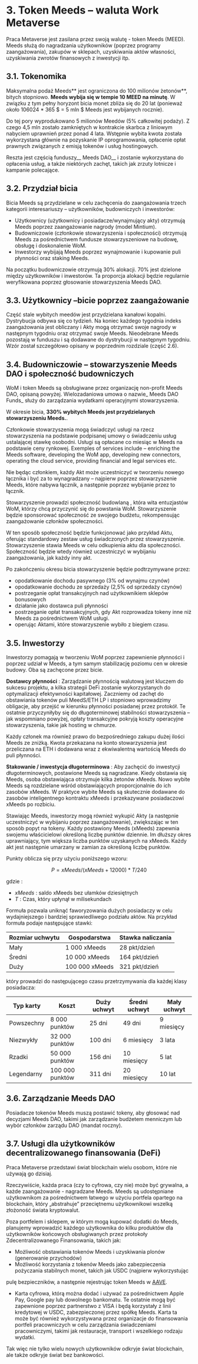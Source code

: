 # 3. Token Meeds – waluta Work Metaverse

Praca Metaverse jest zasilana przez swoją walutę - token Meeds (MEED). Meeds służą do nagradzania użytkowników (poprzez programy zaangażowania), zakupów w sklepach, uzyskiwania aktów własności, uzyskiwania zwrotów finansowych z inwestycji itp.

## 3.1. Tokenomika

Maksymalna podaż Meeds** jest ograniczona do 100 milionów żetonów**, bitych stopniowo. **Meeds wybija się w tempie 10 MEED na minutę**. W związku z tym pełny horyzont bicia monet zbliża się do 20 lat (ponieważ około 106024 * 365 $ = 5 mln $ Meeds jest wybijanych rocznie).

Do tej pory wyprodukowano 5 milionów Meedów (5% całkowitej podaży). Z czego 4,5 mln zostało zamkniętych w kontrakcie skarbca z liniowym nabyciem uprawnień przez ponad 4 lata. Wstępnie wybita kwota została wykorzystana głównie na pozyskanie IP oprogramowania, opłacenie opłat prawnych związanych z emisją tokenów i usług hostingowych.

Reszta jest częścią funduszy__ Meeds DAO__ i zostanie wykorzystana do opłacenia usług, a także niektórych zachęt, takich jak zrzuty lotnicze i kampanie polecające.


## 3.2. Przydział bicia

Bicia Meeds są przydzielane w celu zachęcenia do zaangażowania trzech kategorii interesariuszy – użytkowników, budowniczych i inwestorów:

- Użytkownicy (użytkownicy i posiadacze/wynajmujący akty) otrzymują Meeds poprzez zaangażowanie nagrody (model Mintium).
- Budowniczowie (członkowie stowarzyszenia i społeczności) otrzymują Meeds za pośrednictwem fundusze stowarzyszeniowe na budowę, obsługę i doskonalenie WoM.
- Inwestorzy wybijają Meeds poprzez wynajmowanie i kupowanie puli płynności oraz staking Meeds.

Na początku budowniczowie otrzymują 30% alokacji. 70% jest dzielone między użytkowników i inwestorów. Ta proporcja alokacji będzie regularnie weryfikowana poprzez głosowanie stowarzyszenia Meeds DAO.

## 3.3. Użytkownicy – ​​bicie poprzez zaangażowanie

Część stale wybitych meedów jest przydzielana kanałowi kopalni. Dystrybucja odbywa się co tydzień. Na koniec każdego tygodnia indeks zaangażowania jest obliczany i Akty mogą otrzymać swoje nagrody w następnym tygodniu oraz otrzymać swoje Meeds. Nieodebrane Meeds pozostają w funduszu i są dodawane do dystrybucji w następnym tygodniu. Wzór został szczegółowo opisany w poprzednim rozdziale (część 2.6).

## 3.4. Budowniczowie – stowarzyszenie Meeds DAO i społeczność budowniczych

WoM i token Meeds są obsługiwane przez organizację non-profit Meeds DAO, opisaną powyżej. Wielozadaniowa umowa o nazwie_ Meeds DAO Funds_ służy do zarządzania wydatkami operacyjnymi stowarzyszenia.

W okresie bicia, **330% wybitych Meeds jest przydzielanych stowarzyszeniu Meeds.**.

Członkowie stowarzyszenia mogą świadczyć usługi na rzecz stowarzyszenia na podstawie podpisanej umowy o świadczeniu usług ustalającej stawkę osobodni. Usługi są opłacane co miesiąc w Meeds na podstawie ceny rynkowej. Exemples of services include – enriching the Meeds software, developing the WoM app, developing new connectors, operating the cloud service, providing financial and legal services etc.

Nie będąc członkiem, każdy Akt może uczestniczyć w tworzeniu nowego łącznika i być za to wynagradzany – najpierw poprzez stowarzyszenie Meeds, które nabywa łącznik, a następnie poprzez wybijanie przez to łącznik.

Stowarzyszenie prowadzi społeczność budowlaną , która wita entuzjastów WoM, którzy chcą przyczynić się do powstania WoM. Stowarzyszenie będzie sponsorować społeczność ze swojego budżetu, rekompensując zaangażowanie członków społeczności.

W ten sposób społeczność będzie funkcjonować jako przykład Aktu, oferując standardowy zestaw usług świadczonych przez stowarzyszenie. Stowarzyszenie stawia Meeds w celu odkupienia aktu dla społeczności. Społeczność będzie wtedy również uczestniczyć w wybijaniu zaangażowania, jak każdy inny akt.

Po zakończeniu okresu bicia stowarzyszenie będzie podtrzymywane przez:

- opodatkowanie dochodu pasywnego (3% od wynajmu czynów)
- opodatkowanie dochodu ze sprzedaży (2,5% od sprzedaży czynów)
- postrzeganie opłat transakcyjnych nad użytkownikiem sklepów bonusowych
- działanie jako dostawca puli płynności
- postrzeganie opłat transakcyjnych, gdy Akt rozprowadza tokeny inne niż Meeds za pośrednictwem WoM usługi.
- operując Aktami, które stowarzyszenie wybiło z biegiem czasu.


## 3.5. Inwestorzy

Inwestorzy pomagają w tworzeniu WoM poprzez zapewnienie płynności i poprzez udział w Meeds, a tym samym stabilizację poziomu cen w okresie budowy. Oba są zachęcone przez bicie.

**Dostawcy płynności**
:   Zarządzanie płynnością walutową jest kluczem do sukcesu projektu, a kilka strategii DeFi zostanie wykorzystanych do optymalizacji efektywności kapitałowej. Zaczniemy od zachęt do obstawiania tokenów puli MeedS/ETH LP i stopniowo wprowadzimy obligacje, aby przejść w kierunku płynności posiadanej przez protokół. Te ostatnie przyczyniłyby się do długoterminowej stabilności stowarzyszenia – jak wspomniano powyżej, opłaty transakcyjne pokryją koszty operacyjne stowarzyszenia, takie jak hosting w chmurze.

Każdy członek ma również prawo do bezpośredniego zakupu dużej ilości Meeds ze zniżką. Kwota przekazana na konto stowarzyszenia jest przeliczana na ETH i dodawana wraz z ekwiwalentną wartością Meeds do puli płynności.

**Stakowanie / inwestycja długoterminowa**
:   Aby zachęcić do inwestycji długoterminowych, postawione Meeds są nagradzane. Kiedy obstawia się Meeds, osoba obstawiająca otrzymuje kilka żetonów xMeeds. Nowo wybite Meeds są rozdzielane wśród obstawiających proporcjonalnie do ich zasobów xMeeds. W praktyce wybite Meeds są skutecznie dodawane do zasobów inteligentnego kontraktu xMeeds i przekazywane posiadaczowi xMeeds po rozbiciu.

Stawiając Meeds, inwestorzy mogą również wykupić Akty (a następnie uczestniczyć w wybijaniu poprzez zaangażowanie), zwiększając w ten sposób popyt na tokeny. Każdy postawiony Meeds (xMeeds) zapewnia swojemu właścicielowi określoną liczbę punktów dziennie. Im dłuższy okres uprawniający, tym większa liczba punktów uzyskanych na xMeeds. Każdy akt jest następnie umarzany w zamian za określoną liczbę punktów.

Punkty oblicza się przy użyciu poniższego wzoru:

 $$ P = xMeeds / (xMeeds + 12000) * T / 240 $$

 gdzie :

- $xMeeds$ : saldo xMeeds bez ułamków dziesiętnych
- $T$ : Czas, który upłynął w milisekundach

Formuła pozwala uniknąć faworyzowania dużych posiadaczy w celu wydajniejszego i bardziej sprawiedliwego podziału aktów. Na przykład formuła podaje następujące stawki:

| **Rozmiar uchwytu** | **Gospodarstwa** | **Stawka naliczania** |
| ------------------- | ---------------- | --------------------- |
| Mały                | 1 000 xMeeds     | 28 pkt/dzień          |
| Średni              | 10 000 xMeeds    | 164 pkt/dzień         |
| Duży                | 100 000 xMeeds   | 321 pkt/dzień         |


który prowadzi do następującego czasu przetrzymywania dla każdej klasy posiadacza:

| **Typ karty** | **Koszt**       | **Duży uchwyt** | **Średni uchwyt** | **Mały uchwyt** |
| ------------- | --------------- | --------------- | ----------------- | --------------- |
| Powszechny    | 8 000 punktów   | 25 dni          | 49 dni            | 9 miesięcy      |
| Niezwykły     | 32 000 punktów  | 100 dni         | 6 miesięcy        | 3 lata          |
| Rzadki        | 50 000 punktów  | 156 dni         | 10 miesięcy       | 5 lat           |
| Legendarny    | 100 000 punktów | 311 dni         | 20 miesięcy       | 10 lat          |

## 3.6. Zarządzanie Meeds DAO

Posiadacze tokenów Meeds muszą postawić tokeny, aby głosować nad decyzjami Meeds DAO, takimi jak zarządzanie budżetem menniczym lub wybór członków zarządu DAO (mandat roczny).

## 3.7. Usługi dla użytkowników decentralizowanego finansowania (DeFi)

Praca Metaverse przedstawi świat blockchain wielu osobom, które nie używają go dzisiaj.

Rzeczywiście, każda praca (czy to cyfrowa, czy nie) może być grywalna, a każde zaangażowanie - nagradzane Meeds. Meeds są udostępniane użytkownikom za pośrednictwem łatwego w użyciu portfela opartego na blockchain, który „abstrahuje” przeciętnemu użytkownikowi wszelką złożoność świata kryptowalut.

Poza portfelem i sklepem, w którym mogą kupować dodatki do Meeds, planujemy wprowadzić każdego użytkownika do kilku produktów dla użytkowników końcowych obsługiwanych przez protokoły Zdecentralizowanego Finansowania, takich jak:

- Możliwość obstawiania tokenów Meeds i uzyskiwania plonów (generowanie przychodów)
- Możliwość korzystania z tokenów Meeds jako zabezpieczenia pożyczania stabilnych monet, takich jak USDC (najpierw wykorzystując

pulę bezpieczników, a następnie rejestrując token Meeds w [AAVE](https://aave.com/).</li> 
  
  - Karta cyfrowa, którą można dodać i używać za pośrednictwem Apple Pay, Google pay lub dowolnego bankomatu. Te ostatnie mogą być zapewnione poprzez partnerstwo z VISA i będą korzystały z linii kredytowej w USDC, zabezpieczonej przez spółkę Meeds. Karta ta może być również wykorzystywana przez organizacje do finansowania portfeli pracowniczych w celu zarządzania świadczeniami pracowniczymi, takimi jak restauracje, transport i wszelkiego rodzaju wydatki.</ul> 

Tak więc nie tylko wielu nowych użytkowników odkryje świat blockchain, ale także odkryje świat bez bankowości.

 
